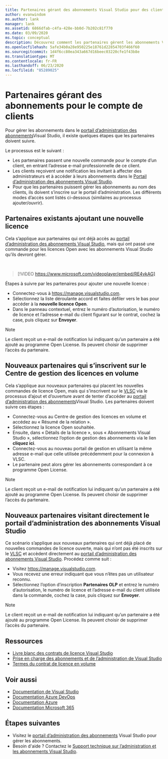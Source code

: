 ```yaml
---
title: Partenaires gérant des abonnements Visual Studio pour des clients | Microsoft Docs
author: evanwindom
ms.author: lank
manager: lank
ms.assetid: 6866dfab-c4fa-428e-bb0d-7b202c81f770
ms.date: 03/09/2020
ms.topic: conceptual
description: Découvrez comment les partenaires gèrent les abonnements Visual Studio pour leurs clients.
ms.openlocfilehash: 5afe34b0a28e950225e18761d22854703f466f60
ms.sourcegitcommit: 1d4f6cc80ea343a667d16beec03220cfe1f43b8e
ms.translationtype: MT
ms.contentlocale: fr-FR
ms.lasthandoff: 06/23/2020
ms.locfileid: "85289025"
---
```

# <a name="partners-managing-subscriptions-on-behalf-of-customers"></a>Partenaires gérant des abonnements pour le compte de clients
Pour gérer les abonnements dans le [portail d’administration des abonnements](https://manage.visualstudio.com)Visual Studio, il existe quelques étapes que les partenaires doivent suivre. 

Le processus est le suivant :
- Les partenaires passent une nouvelle commande pour le compte d’un client, en entrant l’adresse e-mail professionnelle de ce client.
- Les clients reçoivent une notification les invitant à affecter des administrateurs et à accéder à leurs abonnements dans le [Portail d’administration des abonnements Visual Studio](https://manage.visualstudio.com).
- Pour que les partenaires puissent gérer les abonnements au nom des clients, ils doivent s’inscrire sur le portail d’administration. Les différents modes d’accès sont listés ci-dessous (similaires au processus ajouter/ouvrir).

## <a name="existing-partners-adding-a-new-license"></a>Partenaires existants ajoutant une nouvelle licence
Cela s’applique aux partenaires qui ont déjà accès au [portail d’administration des abonnements Visual Studio](https://manage.visualstudio.com), mais qui ont passé une commande pour les licences Open avec les abonnements Visual Studio qu’ils devront gérer.  

<br> 

> [!VIDEO https://www.microsoft.com/videoplayer/embed/RE4vkAG]

Étapes à suivre par les partenaires pour ajouter une nouvelle licence :
- Connectez-vous à <https://manage.visualstudio.com>.
- Sélectionnez la liste déroulante accord et faites défiler vers le bas pour accéder à la **nouvelle licence Open**.
- Dans le panneau contextuel, entrez le numéro d’autorisation, le numéro de licence et l’adresse e-mail du client figurant sur le contrat, cochez la case, puis cliquez sur **Envoyer**.

> [!NOTE]
> Le client reçoit un e-mail de notification lui indiquant qu’un partenaire a été ajouté au programme Open License. Ils peuvent choisir de supprimer l’accès du partenaire.

## <a name="new-partners-who-register-on-the-volume-licensing-service-center-vlsc"></a>Nouveaux partenaires qui s’inscrivent sur le Centre de gestion des licences en volume

Cela s’applique aux nouveaux partenaires qui placent les nouvelles commandes de licence Open, mais qui s’inscrivent sur le [VLSC](https://www.microsoft.com/Licensing/servicecenter/default.aspx) via le processus d’ajout et d’ouverture avant de tenter d’accéder au [portail d’administration des abonnements](https://manage.visualstudio.com)Visual Studio. Les partenaires doivent suivre ces étapes :
- Connectez-vous au Centre de gestion des licences en volume et accédez au « Résumé de la relation ».
- Sélectionnez la licence Open souhaitée.
- Ensuite, dans « Détails de la licence », sous « Abonnements Visual Studio », sélectionnez l’option de gestion des abonnements via le lien **cliquez ici**.
- Connectez-vous au nouveau portail de gestion en utilisant la même adresse e-mail que celle utilisée précédemment pour la connexion à VLSC.
- Le partenaire peut alors gérer les abonnements correspondant à ce programme Open License.

> [!NOTE]
> Le client reçoit un e-mail de notification lui indiquant qu’un partenaire a été ajouté au programme Open License. Ils peuvent choisir de supprimer l’accès du partenaire.


## <a name="new-partners-visiting-the-visual-studio-subscriptions-administration-portal-directly"></a>Nouveaux partenaires visitant directement le portail d’administration des abonnements Visual Studio
Ce scénario s’applique aux nouveaux partenaires qui ont déjà placé de nouvelles commandes de licence ouverte, mais qui n’ont pas été inscrits sur le [VLSC](https://www.microsoft.com/Licensing/servicecenter/default.aspx) et accèdent directement au [portail d’administration des abonnements Visual Studio](https://manage.visualstudio.com).  Procédez comme suit :
- Visitez <https://manage.visualstudio.com>.
- Vous recevez une erreur indiquant que vous n’êtes pas un utilisateur reconnu.
- Sélectionnez l’option d’inscription **Partenaires OLP** et entrez le numéro d’autorisation, le numéro de licence et l’adresse e-mail du client utilisée dans la commande, cochez la case, puis cliquez sur **Envoyer**.

> [!NOTE]
> Le client reçoit un e-mail de notification lui indiquant qu’un partenaire a été ajouté au programme Open License. Ils peuvent choisir de supprimer l’accès du partenaire.

## <a name="resources"></a>Ressources
- [Livre blanc des contrats de licence Visual Studio](https://aka.ms/vslicensing)
- [Prise en charge des abonnements et de l’administration de Visual Studio](https://visualstudio.microsoft.com/support/support-overview-vs)
- [Termes du contrat de licence en volume](https://www.microsoft.com/licensing/product-licensing/products.aspx)

## <a name="see-also"></a>Voir aussi
- [Documentation de Visual Studio](https://docs.microsoft.com/visualstudio/)
- [Documentation Azure DevOps](https://docs.microsoft.com/azure/devops/)
- [Documentation Azure](https://docs.microsoft.com/azure/)
- [Documentation Microsoft 365](https://docs.microsoft.com/microsoft-365/)

## <a name="next-steps"></a>Étapes suivantes
- Visitez le [portail d’administration des abonnements](https://manage.visualstudio.com) Visual Studio pour gérer les abonnements.
- Besoin d'aide ? Contactez le [Support technique sur l’administration et les abonnements Visual Studio](https://visualstudio.microsoft.com/support/support-overview-vs).
